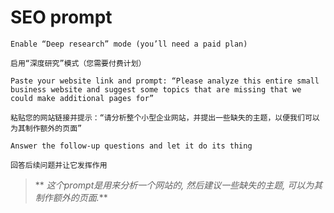 # SEO prompt

    Enable “Deep research” mode (you’ll need a paid plan)

    启用“深度研究”模式（您需要付费计划）

    Paste your website link and prompt: “Please analyze this entire small business website and suggest some topics that are missing that we could make additional pages for”

    粘贴您的网站链接并提示：“请分析整个小型企业网站，并提出一些缺失的主题，以便我们可以为其制作额外的页面”

    Answer the follow-up questions and let it do its thing

    回答后续问题并让它发挥作用

> ** *这个prompt是用来分析一个网站的, 然后建议一些缺失的主题, 可以为其制作额外的页面.***
